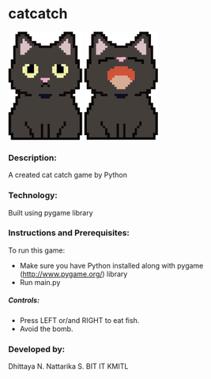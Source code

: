 # catcatch

![](https://github.com/Dhittaya/catcatch/blob/master/cat.png)   ![](https://github.com/Dhittaya/catcatch/blob/master/eat.png)

### Description:
A created cat catch game by Python 

### Technology:
Built using pygame library

### Instructions and Prerequisites:   
To run this game:  
* Make sure you have Python installed along with pygame (http://www.pygame.org/) library
* Run main.py

##### Controls:
* Press LEFT or/and RIGHT to eat fish.
* Avoid the bomb. 

### Developed by: 
Dhittaya N.
Nattarika S.
BIT IT KMITL
